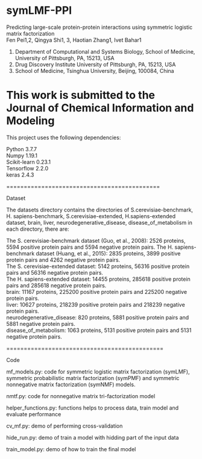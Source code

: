 # symLMF-PPI
Predicting large-scale protein-protein interactions using symmetric logistic matrix factorization   
Fen Pei1,2, Qingya Shi1, 3, Haotian Zhang1, Ivet Bahar1
1. Department of Computational and Systems Biology, School of Medicine, University of Pittsburgh, PA, 15213, USA
2. Drug Discovery Institute University of Pittsburgh, PA, 15213, USA
3. School of Medicine, Tsinghua University, Beijing, 100084, China  

This work is submitted to the Journal of Chemical Information and Modeling
============================================

This project uses the following dependencies:

Python 3.7.7  
Numpy 1.19.1  
Scikit-learn 0.23.1  
Tensorflow 2.2.0  
keras 2.4.3  

============================================

Dataset  

The datasets directory contains the directories of S.cerevisiae-benchmark, H. sapiens-benchmark, S.cerevisiae-extended, H.sapiens-extended dataset, brain, liver, neurodegenerative_disease, disease_of_metabolism in each directory, there are:  

The S. cerevisiae-benchmark dataset (Guo, et al., 2008): 2526 proteins, 5594 positive protein pairs and 5594 negative protein pairs.
The H. sapiens-benchmark dataset (Huang, et al., 2015): 2835 proteins, 3899 positive protein pairs and 4262 negative protein pairs.  
The S. cerevisiae-extended dataset: 5142 proteins, 56316 positive protein pairs and 56316 negative protein pairs.  
The H. sapiens-extended dataset: 14455 proteins, 285618 positive protein pairs and 285618 negative protein pairs.  
brain: 11167 proteins, 225200 positive protein pairs and 225200 negative protein pairs.  
liver: 10627 proteins, 218239 positive protein pairs and 218239 negative protein pairs.  
neurodegenerative_disease: 820 proteins, 5881 positive protein pairs and 5881 negative protein pairs.  
disease_of_metabolism: 1063 proteins, 5131 positive protein pairs and 5131 negative protein pairs.   

=============================================  

Code

mf_models.py: code for symmetric logistic matrix factorization (symLMF),  symmetric probabilistic matrix factorization (symPMF) and symmetric nonnegative matrix factorization (symNMF) models.  

nmtf.py: code for nonnegative matrix tri-factorization model  

helper_functions.py: functions helps to process data, train model and evaluate performance  

cv_mf.py: demo of performing cross-validation  

hide_run.py: demo of train a model with hidding part of the input data  

train_model.py: demo of how to train the final model  

